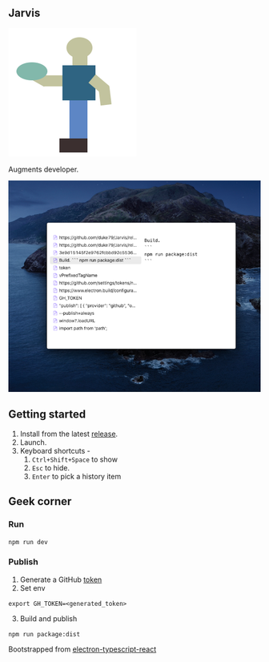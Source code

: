 ## Jarvis

![Icon](./src/assets/images/Chaakar%20Icon.svg)

Augments developer.

![](./.data/img/2020-11-11-22-57-15.png)

## Getting started
1. Install from the latest [release](https://github.com/duke79/Jarvis/releases).
2. Launch.
3. Keyboard shortcuts -
   1. `Ctrl+Shift+Space` to show
   2. `Esc` to hide.
   3. `Enter` to pick a history item

## Geek corner

### Run
```
npm run dev
```

### Publish
1. Generate a GitHub [token](https://github.com/settings/tokens/new)
2. Set env
```
export GH_TOKEN=<generated_token>
```
3. Build and publish
```
npm run package:dist
```

Bootstrapped from [electron-typescript-react](https://github.com/diego3g/electron-typescript-react)
